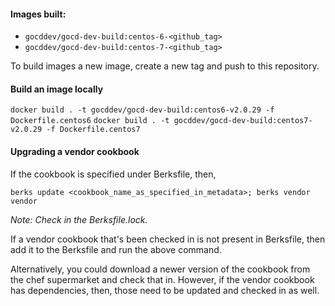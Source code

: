 #### Images built:

- `gocddev/gocd-dev-build:centos-6-<github_tag>`
- `gocddev/gocd-dev-build:centos-7-<github_tag>`

To build images a new image, create a new tag and push to this repository.

#### Build an image locally

`docker build . -t gocddev/gocd-dev-build:centos6-v2.0.29 -f Dockerfile.centos6`
`docker build . -t gocddev/gocd-dev-build:centos7-v2.0.29 -f Dockerfile.centos7`

#### Upgrading a vendor cookbook

If the cookbook is specified under Berksfile, then, 

`berks update <cookbook_name_as_specified_in_metadata>; berks vendor vendor`

_Note: Check in the Berksfile.lock._

If a vendor cookbook that's been checked in is not present in Berksfile, then add it to the Berksfile and run the above command.

Alternatively, you could download a newer version of the cookbook from the chef supermarket and check that in. However, if the vendor cookbook has dependencies, then, those need to be updated and checked in as well.